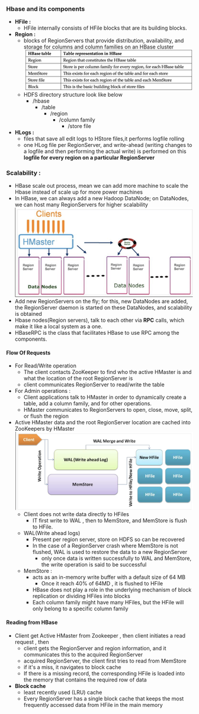 ### Hbase and its components
* **HFile :**
  * HFile internally consists of HFile blocks that are its building blocks.
* **Region :**
  * blocks of RegionServers that provide distribution, availability, and storage for columns and column families on an HBase cluster
  ![](img/hirarchy_hbase_storage.png)
  * HDFS directory structure look like below 
    * /hbase
      * /table
        * /region
          * /column family
            * /store file
* **HLogs :**
  * files that save all edit logs to HStore files,it performs logfile rolling
  * one HLog file per RegionServer, and write-ahead (writing changes to a logfile and then performing the actual write) is performed on this **logfile for every region on a particular RegionServer**
### Scalability :
  * HBase scale out process, mean we can add more machine to scale the Hbase instead of scale up for more power machines
  * In HBase, we can always add a new Hadoop DataNode; on DataNodes, we can host many RegionServers for higher scalability
   ![](img/new_machine_added_in_hbase_for_scale.png)
  * Add new RegionServers on the fly; for this, new DataNodes are added, the RegionServer daemon is started on these DataNodes, and scalability is obtained
  * Hbase nodes(Region servers), talk to each other via **RPC** calls, which make it like a local system as a one.
  * HBaseRPC is the class that facilitates HBase to use RPC among the components.
#### Flow Of Requests 
* For Read/Write operation
  * The client contacts ZooKeeper to find who the active HMaster is and what the location of the root RegionServer is
  * client communicates RegionServer  to read/write the table
* For Admin operations :
  * Client applications talk to HMaster in order to dynamically create a table, add a column family, and for other operations.
  * HMaster communicates to RegionServers to open, close, move, split, or flush the region
* Active HMaster data and the root RegionServer location are cached into ZooKeepers by HMaster
   ![](img/write_flow_in_hbase_WAL.png)
  * Client does not write data directly to HFiles
    * IT first write to WAL , then to MemStore, and MemStore is flush to HFile.
  * WAL(Write ahead logs)
    * Present per region server, store on HDFS so can be recovered 
    * In the case of a RegionServer crash where MemStore is not flushed, WAL is used to restore the data to a new RegionServer
      * only once data is written successfully to WAL and MemStore, the write operation is said to be successful
  * MemStore :
    * acts as an in-memory write buffer with a default size of 64 MB
      * Once it reach 40% of 64MD , it is flushed to HFile
    * HBase does not play a role in the underlying mechanism of block replication or dividing HFiles into blocks
    * Each column family might have many HFiles, but the HFile will only belong to a specific column family
#### Reading from HBase
* Client get Active HMaster from Zookeeper , then client initiates a read request , then 
  * client gets the RegionServer and region information, and it communicates this to the acquired RegionServer
  * acquired RegionServer, the client first tries to read from MemStore
  * if it's a miss, it navigates to block cache
  * If there is a missing record, the corresponding HFile is loaded into the memory that contains the required row of data
* **Block cache**
  * least recently used (LRU) cache
  * Every RegionServer has a single block cache that keeps the most frequently accessed data from HFile in the main memory

